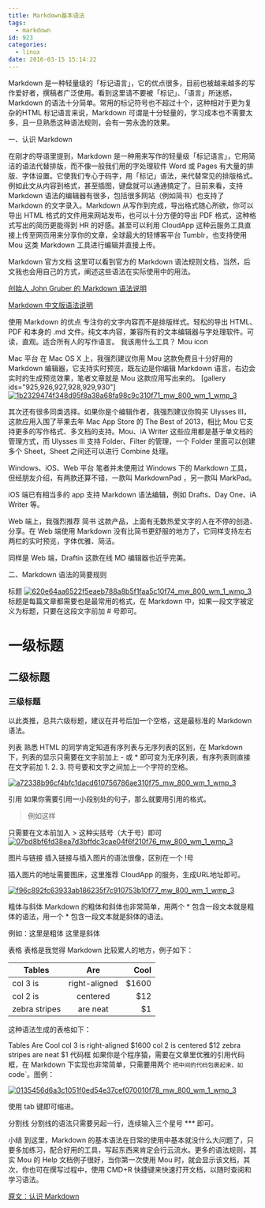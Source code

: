 ```yaml
---
title: Markdown基本语法
tags:
  - markdown
id: 923
categories:
  - linux
date: 2016-03-15 15:14:22
---
```


Markdown 是一种轻量级的「标记语言」，它的优点很多，目前也被越来越多的写作爱好者，撰稿者广泛使用。看到这里请不要被「标记」、「语言」所迷惑，Markdown 的语法十分简单。常用的标记符号也不超过十个，这种相对于更为复杂的HTML 标记语言来说，Markdown 可谓是十分轻量的，学习成本也不需要太多，且一旦熟悉这种语法规则，会有一劳永逸的效果。

一、认识 Markdown

在刚才的导语里提到，Markdown 是一种用来写作的轻量级「标记语言」，它用简洁的语法代替排版，而不像一般我们用的字处理软件 Word 或 Pages 有大量的排版、字体设置。它使我们专心于码字，用「标记」语法，来代替常见的排版格式。例如此文从内容到格式，甚至插图，键盘就可以通通搞定了。目前来看，支持 Markdown 语法的编辑器有很多，包括很多网站（例如简书）也支持了 Markdown 的文字录入。Markdown 从写作到完成，导出格式随心所欲，你可以导出 HTML 格式的文件用来网站发布，也可以十分方便的导出 PDF 格式，这种格式写出的简历更能得到 HR 的好感。甚至可以利用 CloudApp 这种云服务工具直接上传至网页用来分享你的文章，全球最大的轻博客平台 Tumblr，也支持使用 Mou 这类 Markdown 工具进行编辑并直接上传。

Markdown 官方文档
这里可以看到官方的 Markdown 语法规则文档，当然，后文我也会用自己的方式，阐述这些语法在实际使用中的用法。

[创始人 John Gruber 的 Markdown 语法说明](http://daringfireball.net/projects/markdown/syntax)

[Markdown 中文版语法说明](http://wowubuntu.com/markdown/#list)

使用 Markdown 的优点
专注你的文字内容而不是排版样式。轻松的导出 HTML、PDF 和本身的 .md 文件。纯文本内容，兼容所有的文本编辑器与字处理软件。可读，直观。适合所有人的写作语言。
我该用什么工具？
Mou icon

Mac 平台
在 Mac OS X 上，我强烈建议你用 Mou 这款免费且十分好用的 Markdown 编辑器，它支持实时预览，既左边是你编辑 Markdown 语言，右边会实时的生成预览效果，笔者文章就是 Mou 这款应用写出来的。
[gallery ids="925,926,927,928,929,930"][![1b2329474f348d95f8a38a68fa98c9c310f71_mw_800_wm_1_wmp_3](/images/2016/03/1b2329474f348d95f8a38a68fa98c9c310f71_mw_800_wm_1_wmp_3.jpg)](/images/2016/03/1b2329474f348d95f8a38a68fa98c9c310f71_mw_800_wm_1_wmp_3.jpg)

其次还有很多同类选择。如果你是个编辑作者，我强烈建议你购买 Ulysses Ⅲ，这款应用入围了苹果去年 Mac App Store 的 The Best of 2013，相比 Mou 它支持更多的写作格式、多文档的支持。Mou、iA Writer 这些应用都是基于单文档的管理方式，而 Ulysses Ⅲ 支持 Folder、Filter 的管理，一个 Folder 里面可以创建多个 Sheet，Sheet 之间还可以进行 Combine 处理。

Windows、iOS、Web 平台
笔者并未使用过 Windows 下的 Markdown 工具，但经朋友介绍，有两款还算不错，一款叫 MarkdownPad ，另一款叫 MarkPad。

iOS 端已有相当多的 app 支持 Markdown 语法编辑，例如 Drafts、Day One、iA Writer 等。

Web 端上，我强烈推荐 简书 这款产品，上面有无数热爱文字的人在不停的创造、分享。在 Web 端使用 Markdown 没有比简书更舒服的地方了，它同样支持左右两栏的实时预览，字体优雅、简洁。

同样是 Web 端，Draftin 这款在线 MD 编辑器也近乎完美。

二、Markdown 语法的简要规则

标题
[![620e64aa6522f5eaeb788a8b5f1faa5c10f74_mw_800_wm_1_wmp_3](/images/2016/03/620e64aa6522f5eaeb788a8b5f1faa5c10f74_mw_800_wm_1_wmp_3.jpg)](/images/2016/03/620e64aa6522f5eaeb788a8b5f1faa5c10f74_mw_800_wm_1_wmp_3.jpg)
标题是每篇文章都需要也是最常用的格式，在 Markdown 中，如果一段文字被定义为标题，只要在这段文字前加 # 号即可。

# 一级标题

## 二级标题

### 三级标题

以此类推，总共六级标题，建议在井号后加一个空格，这是最标准的 Markdown 语法。

列表
熟悉 HTML 的同学肯定知道有序列表与无序列表的区别，在 Markdown 下，列表的显示只需要在文字前加上 - 或 * 即可变为无序列表，有序列表则直接在文字前加 1\. 2\. 3\. 符号要和文字之间加上一个字符的空格。

[![a72338b96cf4bfc1dacd610756786ae310f75_mw_800_wm_1_wmp_3](/images/2016/03/a72338b96cf4bfc1dacd610756786ae310f75_mw_800_wm_1_wmp_3.jpg)](/images/2016/03/a72338b96cf4bfc1dacd610756786ae310f75_mw_800_wm_1_wmp_3.jpg)

引用
如果你需要引用一小段别处的句子，那么就要用引用的格式。

> 例如这样

只需要在文本前加入 > 这种尖括号（大于号）即可
[![07bd8bf6fd38ea7d3bffdc3cae04f6f210f76_mw_800_wm_1_wmp_3](/images/2016/03/07bd8bf6fd38ea7d3bffdc3cae04f6f210f76_mw_800_wm_1_wmp_3.jpg)](/images/2016/03/07bd8bf6fd38ea7d3bffdc3cae04f6f210f76_mw_800_wm_1_wmp_3.jpg)

图片与链接
插入链接与插入图片的语法很像，区别在一个 !号

插入图片的地址需要图床，这里推荐 CloudApp 的服务，生成URL地址即可。

[![f96c892fc63933ab186235f7c910753b10f77_mw_800_wm_1_wmp_3](/images/2016/03/f96c892fc63933ab186235f7c910753b10f77_mw_800_wm_1_wmp_3.jpg)](/images/2016/03/f96c892fc63933ab186235f7c910753b10f77_mw_800_wm_1_wmp_3.jpg)

粗体与斜体
Markdown 的粗体和斜体也非常简单，用两个 * 包含一段文本就是粗体的语法，用一个 * 包含一段文本就是斜体的语法。

例如：这里是粗体 这里是斜体

表格
表格是我觉得 Markdown 比较累人的地方，例子如下：

| Tables        | Are           | Cool  |
| ------------- |:-------------:| -----:|
| col 3 is      | right-aligned | $1600 |
| col 2 is      | centered      |   $12 |
| zebra stripes | are neat      |    $1 |
这种语法生成的表格如下：

Tables	Are	Cool
col 3 is	right-aligned	$1600
col 2 is	centered	$12
zebra stripes	are neat	$1
代码框
如果你是个程序猿，需要在文章里优雅的引用代码框，在 Markdown 下实现也非常简单，只需要用两个 ` 把中间的代码包裹起来，如 `code`。图例：

[![0135456d6a3c1051f0ed54e37cef070010f78_mw_800_wm_1_wmp_3](/images/2016/03/0135456d6a3c1051f0ed54e37cef070010f78_mw_800_wm_1_wmp_3.jpg)](/images/2016/03/0135456d6a3c1051f0ed54e37cef070010f78_mw_800_wm_1_wmp_3.jpg)

使用 tab 键即可缩进。

分割线
分割线的语法只需要另起一行，连续输入三个星号 *** 即可。

小结
到这里，Markdown 的基本语法在日常的使用中基本就没什么大问题了，只要多加练习，配合好用的工具，写起东西来肯定会行云流水。更多的语法规则，其实 Mou 的 Help 文档例子很好，当你第一次使用 Mou 时，就会显示该文档，其次，你也可在撰写过程中，使用 CMD+R 快捷键来快速打开文档，以随时查阅和学习语法。

[原文：认识 Markdown](http://sspai.com/25137 "认识 Markdown")